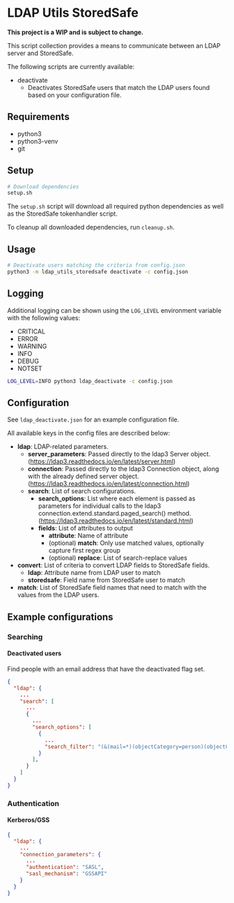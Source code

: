 # LDAP Utils StoredSafe

**This project is a WIP and is subject to change.**

This script collection provides a means to communicate between an LDAP server and StoredSafe.

The following scripts are currently available:

- deactivate
  - Deactivates StoredSafe users that match the LDAP users found based on your configuration file.

## Requirements

- python3
- python3-venv
- git

## Setup

```bash
# Download dependencies
setup.sh
```

The `setup.sh` script will download all required python dependencies as well as the StoredSafe tokenhandler script.

To cleanup all downloaded dependencies, run `cleanup.sh`.

## Usage

```bash
# Deactivate users matching the criteria from config.json
python3 -m ldap_utils_storedsafe deactivate -c config.json
```

## Logging

Additional logging can be shown using the `LOG_LEVEL` environment variable with the following values:

- CRITICAL
- ERROR
- WARNING
- INFO
- DEBUG
- NOTSET

```bash
LOG_LEVEL=INFO python3 ldap_deactivate -c config.json
```

## Configuration

See `ldap_deactivate.json` for an example configuration file.

All available keys in the config files are described below:

- **ldap**: LDAP-related parameters.
  - **server_parameters**: Passed directly to the ldap3 Server object.
    (https://ldap3.readthedocs.io/en/latest/server.html)
  - **connection**: Passed directly to the ldap3 Connection object,
    along with the already defined server object.
    (https://ldap3.readthedocs.io/en/latest/connection.html)
  - **search**: List of search configurations.
    - **search_options**: List where each element is passed as parameters for individual calls to the
      ldap3 connection.extend.standard.paged_search() method.
      (https://ldap3.readthedocs.io/en/latest/standard.html)
    - **fields**: List of attributes to output
      - **attribute**: Name of attribute
      - (optional) **match**: Only use matched values, optionally capture first regex group
      - (optional) **replace**: List of search-replace values
- **convert**: List of criteria to convert LDAP fields to StoredSafe fields.
  - **ldap**: Attribute name from LDAP user to match
  - **storedsafe**: Field name from StoredSafe user to match
- **match**: List of StoredSafe field names that need to match with the values from the LDAP users.


## Example configurations

### Searching

#### Deactivated users

Find people with an email address that have the deactivated flag set.
```json
{
  "ldap": {
    ...
    "search": [
      ...
      {
        ...
        "search_options": [
          {
            ...
            "search_filter": "(&(mail=*)(objectCategory=person)(objectClass=user)(userAccountControl:1.2.840.113556.1.4.803:=2))",
          }
        ],
      }
    ]
  }
}
```

### Authentication

#### Kerberos/GSS

```json
{
  "ldap": {
    ...
    "connection_parameters": {
      ...
      "authentication": "SASL",
      "sasl_mechanism": "GSSAPI"
    }
  }
}